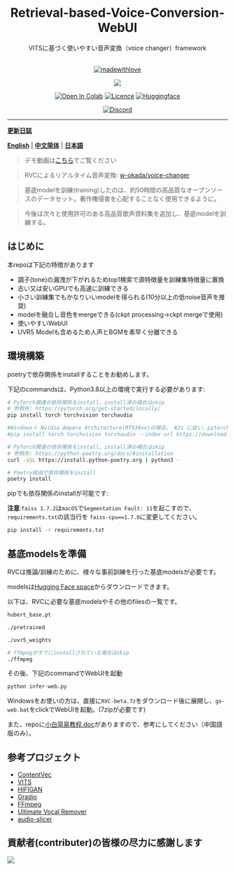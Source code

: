 <div align="center">

<h1>Retrieval-based-Voice-Conversion-WebUI</h1>
VITSに基づく使いやすい音声変換（voice changer）framework<br><br>

[![madewithlove](https://forthebadge.com/images/badges/built-with-love.svg)](https://github.com/liujing04/Retrieval-based-Voice-Conversion-WebUI)

<img src="https://counter.seku.su/cmoe?name=rvc&theme=r34" /><br>

[![Open In Colab](https://img.shields.io/badge/Colab-F9AB00?style=for-the-badge&logo=googlecolab&color=525252)](https://colab.research.google.com/github/liujing04/Retrieval-based-Voice-Conversion-WebUI/blob/main/Retrieval_based_Voice_Conversion_WebUI.ipynb)
[![Licence](https://img.shields.io/github/license/liujing04/Retrieval-based-Voice-Conversion-WebUI?style=for-the-badge)](https://github.com/liujing04/Retrieval-based-Voice-Conversion-WebUI/blob/main/%E4%BD%BF%E7%94%A8%E9%9C%80%E9%81%B5%E5%AE%88%E7%9A%84%E5%8D%8F%E8%AE%AE-LICENSE.txt)
[![Huggingface](https://img.shields.io/badge/🤗%20-Spaces-yellow.svg?style=for-the-badge)](https://huggingface.co/lj1995/VoiceConversionWebUI/tree/main/)

[![Discord](https://img.shields.io/badge/RVC%20Developers-Discord-7289DA?style=for-the-badge&logo=discord&logoColor=white)](https://discord.gg/HcsmBBGyVk)

</div>

------

[**更新日誌**](https://github.com/liujing04/Retrieval-based-Voice-Conversion-WebUI/blob/main/Changelog_CN.md)

[**English**](./README.en.md) | [**中文简体**](../README.md) | [**日本語**](./README.ja.md)

> デモ動画は[こちら](https://www.bilibili.com/video/BV1pm4y1z7Gm/)でご覧ください

> RVCによるリアルタイム音声変換: [w-okada/voice-changer](https://github.com/w-okada/voice-changer)

> 基底modelを訓練(training)したのは、約50時間の高品質なオープンソースのデータセット。著作権侵害を心配することなく使用できるように。

> 今後は次々と使用許可のある高品質歌声資料集を追加し、基底modelを訓練する。

## はじめに
本repoは下記の特徴があります

+ 調子(tone)の漏洩が下がれるためtop1検索で源特徴量を訓練集特徴量に置換
+ 古い又は安いGPUでも高速に訓練できる
+ 小さい訓練集でもかなりいいmodelを得られる(10分以上の低noise音声を推奨)
+ modelを融合し音色をmergeできる(ckpt processing->ckpt mergeで使用)
+ 使いやすいWebUI
+ UVR5 Modelも含めるため人声とBGMを素早く分離できる

## 環境構築
poetryで依存関係をinstallすることをお勧めします。

下記のcommandsは、Python3.8以上の環境で実行する必要があります:
```bash
# PyTorch関連の依存関係をinstall。install済の場合はskip
# 参照先: https://pytorch.org/get-started/locally/
pip install torch torchvision torchaudio

#Windows＋ Nvidia Ampere Architecture(RTX30xx)の場合、 #21 に従い、pytorchに対応するcuda versionを指定する必要があります。
#pip install torch torchvision torchaudio --index-url https://download.pytorch.org/whl/cu117

# PyTorch関連の依存関係をinstall。install済の場合はskip
# 参照先: https://python-poetry.org/docs/#installation
curl -sSL https://install.python-poetry.org | python3 -

# Poetry経由で依存関係をinstall
poetry install
```

pipでも依存関係のinstallが可能です:

**注意**:`faiss 1.7.2`は`macOS`で`Segmentation Fault: 11`を起こすので、`requirements.txt`の該当行を `faiss-cpu==1.7.0`に変更してください。

```bash
pip install -r requirements.txt
```

## 基底modelsを準備
RVCは推論/訓練のために、様々な事前訓練を行った基底modelsが必要です。

modelsは[Hugging Face space](https://huggingface.co/lj1995/VoiceConversionWebUI/tree/main/)からダウンロードできます。

以下は、RVCに必要な基底modelsやその他のfilesの一覧です。
```bash
hubert_base.pt

./pretrained 

./uvr5_weights

# ffmpegがすでにinstallされている場合はskip
./ffmpeg
```
その後、下記のcommandでWebUIを起動
```bash
python infer-web.py
```
Windowsをお使いの方は、直接に`RVC-beta.7z`をダウンロード後に展開し、`go-web.bat`をclickでWebUIを起動。(7zipが必要です)

また、repoに[小白简易教程.doc](./小白简易教程.doc)がありますので、参考にしてください（中国語版のみ）。

## 参考プロジェクト
+ [ContentVec](https://github.com/auspicious3000/contentvec/)
+ [VITS](https://github.com/jaywalnut310/vits)
+ [HIFIGAN](https://github.com/jik876/hifi-gan)
+ [Gradio](https://github.com/gradio-app/gradio)
+ [FFmpeg](https://github.com/FFmpeg/FFmpeg)
+ [Ultimate Vocal Remover](https://github.com/Anjok07/ultimatevocalremovergui)
+ [audio-slicer](https://github.com/openvpi/audio-slicer)

## 貢献者(contributer)の皆様の尽力に感謝します
<a href="https://github.com/liujing04/Retrieval-based-Voice-Conversion-WebUI/graphs/contributors" target="_blank">
  <img src="https://contrib.rocks/image?repo=liujing04/Retrieval-based-Voice-Conversion-WebUI" />
</a>
